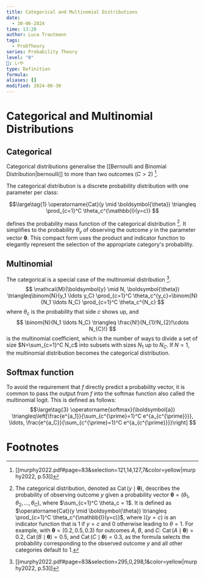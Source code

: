```yaml
---
title: Categorical and Multinomial Distributions
date:
  - 30-06-2024
time: 13:28
author: Luca Trautmann
tags:
  - ProbTheory
series: Probability Theory
level: "0"
🍙: いや
type: Definition
formula: 
aliases: []
modified: 2024-06-30
---
```

# Categorical and Multinomial Distributions
## Categorical 
Categorical distributions generalise the [[Bernoulli and Binomial Distribution|bernoulli]] to more than two outcomes $(C>2)$ [^1]. 

The categorical distribution is a discrete probability distribution with one parameter per class:

$$\large\tag{1}
\operatorname{Cat}(y \mid \boldsymbol{\theta}) \triangleq \prod_{c=1}^C \theta_c^{\mathbb{I}(y=c)}
$$

defines the probability mass function of the categorical distribution [^2]. It simplifies to the probability $\theta_y$ of observing the outcome $y$ in the parameter vector $\boldsymbol{\theta}$. This compact form uses the product and indicator function to elegantly represent the selection of the appropriate category's probability.

## Multinomial
The categorical is a special case of the multinomial distribution [^3]. 
$$
\mathcal{M}(\boldsymbol{y} \mid N, \boldsymbol{\theta}) \triangleq\binom{N}{y_1 \ldots y_C} \prod_{c=1}^C \theta_c^{y_c}=\binom{N}{N_1 \ldots N_C} \prod_{c=1}^C \theta_c^{N_c}
$$
where $\theta_c$ is the probability that side $c$ shows up, and
$$
\binom{N}{N_1 \ldots N_C} \triangleq \frac{N!}{N_{1}!N_{2}!\cdots N_{C}!}
$$
is the multinomial coefficient, which is the number of ways to divide a set of size $N=\sum_{c=1}^C N_c$ into subsets with sizes $N_1$ up to $N_C$. If $N=1$, the multinomial distribution becomes the categorical distribution.

## Softmax function
To avoid the requirement that $f$ directly predict a probability vector, it is common to pass the output from $f$ into the softmax function also called the multinomial logit. This is defined as follows:
$$\large\tag{3}
\operatorname{softmax}(\boldsymbol{a}) \triangleq\left[\frac{e^{a_1}}{\sum_{c^{\prime}=1}^C e^{a_{c^{\prime}}}}, \ldots, \frac{e^{a_C}}{\sum_{c^{\prime}=1}^C e^{a_{c^{\prime}}}}\right]
$$




# Footnotes

[^1]: [[murphy2022.pdf#page=83&selection=121,14,127,7&color=yellow|murphy2022, p.53]]
[^2]: The categorical distribution, denoted as $\operatorname{Cat}(y \mid \boldsymbol{\theta})$, describes the probability of observing outcome $y$ given a probability vector $\boldsymbol{\theta} = (\theta_1, \theta_2, \ldots, \theta_C)$, where $\sum_{c=1}^C \theta_c = 1$. It is defined as $\operatorname{Cat}(y \mid \boldsymbol{\theta}) \triangleq \prod_{c=1}^C \theta_c^{\mathbb{I}(y=c)}$, where $\mathbb{I}(y=c)$ is an indicator function that is 1 if $y=c$ and 0 otherwise leading to $\theta=1$. For example, with $\boldsymbol{\theta} = (0.2, 0.5, 0.3)$ for outcomes $A$, $B$, and $C$: $\operatorname{Cat}(A \mid \boldsymbol{\theta}) = 0.2$, $\operatorname{Cat}(B \mid \boldsymbol{\theta}) = 0.5$, and $\operatorname{Cat}(C \mid \boldsymbol{\theta}) = 0.3$, as the formula selects the probability corresponding to the observed outcome $y$ and all other categories default to 1.
[^3]: [[murphy2022.pdf#page=83&selection=295,0,298,1&color=yellow|murphy2022, p.53]]